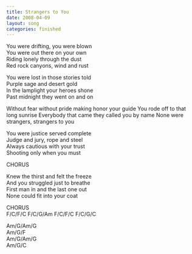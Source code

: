 ```yaml
---
title: Strangers to You
date: 2008-04-09
layout: song
categories: finished
---
```

You were drifting, you were blown  
You were out there on your own  
Riding lonely through the dust  
Red rock canyons, wind and rust

You were lost in those stories told  
Purple sage and desert gold  
In the lamplight your heroes shone  
Past midnight they went on and on

<div class="chorus">Without fear without pride making honor your guide  
You rode off to that long sunrise  
Everybody that came they called you by name  
None were strangers, strangers to you</div>

You were justice served complete  
Judge and jury, rope and steel  
Always cautious with your trust  
Shooting only when you must

<div class="chorus">CHORUS</div>

Knew the thirst and felt the freeze  
And you struggled just to breathe  
First man in and the last one out  
None could fit into your coat

<div class="chorus">CHORUS</div>
<div class="chords">F/C/F/C  
F/C/G/Am  
F/C/F/C  
F/C/G/C  

Am/G/Am/G  
Am/G/F  
Am/G/Am/G  
Am/G/C</div>
